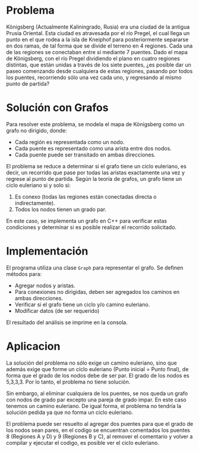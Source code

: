 # Problema
Königsberg (Actualmente Kaliningrado, Rusia) era una ciudad de la antigua Prusia Oriental. Esta ciudad es atravesada por el río Pregel, el cual llega un punto en el que rodea a la isla de Kneiphof para posteriormente separarse en dos ramas, de tal forma que se divide el terreno en 4 regiones. Cada una de las regiones se conectaban entre sí mediante 7 puentes. Dado el mapa de Königsberg, con el río Pregel dividiendo el plano en cuatro regiones distintas, que están unidas a través de los siete puentes, ¿es posible dar un paseo comenzando desde cualquiera de estas regiones, pasando por todos los puentes, recorriendo sólo una vez cada uno, y regresando al mismo punto de partida?

# Solución con Grafos
Para resolver este problema, se modela el mapa de Königsberg como un grafo no dirigido, donde:
- Cada región es representada como un nodo.
- Cada puente es representado como una arista entre dos nodos.
- Cada puente puede ser transitado en ambas direcciones.

El problema se reduce a determinar si el grafo tiene un ciclo euleriano, es decir, un recorrido que pase por todas las aristas exactamente una vez y regrese al punto de partida. Según la teoría de grafos, un grafo tiene un ciclo euleriano si y solo si:
1. Es conexo (todas las regiones están conectadas directa o indirectamente).
2. Todos los nodos tienen un grado par.

En este caso, se implementa un grafo en C++ para verificar estas condiciones y determinar si es posible realizar el recorrido solicitado.

# Implementación
El programa utiliza una clase `Graph` para representar el grafo. Se definen métodos para:
- Agregar nodos y aristas.
- Para conexiones no dirigidas, deben ser agregados los caminos en ambas direcciones.
- Verificar si el grafo tiene un ciclo y/o camino euleriano.
- Modificar datos (de ser requerido)

El resultado del análisis se imprime en la consola.

# Aplicacion
La solución del problema no sólo exige un camino euleriano, sino que además exige que forme un ciclo euleriano (Punto inicial = Punto final), de forma que el grado de los nodos debe de ser par. El grado de los nodos es 5,3,3,3. Por lo tanto, el problema no tiene solución.

Sin embargo, al eliminar cualquiera de los puentes, se nos queda un grafo con nodos de grado par excepto una pareja de grado impar. En este caso tenemos un camino euleriano. De igual forma, el problema no tendría la solución pedida ya que no forma un ciclo euleriano. 

El problema puede ser resuelto al agregar dos puentes para que el grado de los nodos sean pares, en el codigo se encuentran comentados los puentes 8 (Regiones A y D) y 9 (Regiones B y C), al remover el comentario y volver a compilar y ejecutar el codigo, es posible ver el ciclo euleriano.